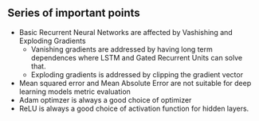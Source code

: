 ## Series of important points

- Basic Recurrent Neural Networks are affected by Vashishing and Exploding Gradients
  - Vanishing gradients are addressed by having long term dependences where LSTM and Gated Recurrent Units can solve that.
  - Exploding gradients is addressed by clipping the gradient vector
- Mean squared error and Mean Absolute Error are not suitable for deep learning models metric evaluation
- Adam optimzer is always a good choice of optimizer
- ReLU is always a good choice of activation function for hidden layers.
